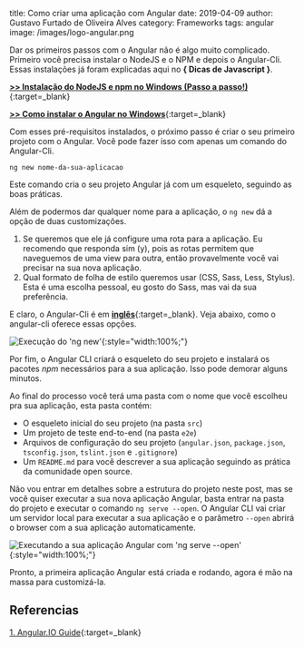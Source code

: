 title: Como criar uma aplicação com Angular
date: 2019-04-09
author: Gustavo Furtado de Oliveira Alves
category: Frameworks
tags: angular
image: /images/logo-angular.png

Dar os primeiros passos com o Angular não é algo muito complicado.
Primeiro você precisa instalar o NodeJS e o NPM e depois o Angular-Cli.
Essas instalações já foram explicadas aqui no **{ Dicas de Javascript }**.

[**>> Instalação do NodeJS e npm no Windows (Passo a passo!)**](https://dicasdejavascript.com.br/instalacao-do-nodejs-e-npm-no-windows-passo-a-passo/){:target=\_blank}

[**>> Como instalar o Angular no Windows**](https://dicasdejavascript.com.br/como-instalar-o-angular-no-windows/){:target=\_blank}

Com esses pré-requisitos instalados, o próximo passo é criar o seu primeiro projeto com o Angular.
Você pode fazer isso com apenas um comando do Angular-Cli.

```
ng new nome-da-sua-aplicacao
```

Este comando cria o seu projeto Angular já com um esqueleto, seguindo as boas práticas.

Além de podermos dar qualquer nome para a aplicação, o `ng new` dá a opção de duas customizações.

1. Se queremos que ele já configure uma rota para a aplicação. Eu recomendo que responda sim (y), pois as rotas permitem que naveguemos de uma view para outra, então provavelmente você vai precisar na sua nova aplicação.
2. Qual formato de folha de estilo queremos usar (CSS, Sass, Less, Stylus). Esta é uma escolha pessoal, eu gosto do Sass, mas vai da sua preferência.

E claro, o Angular-Cli é em [**inglês**](https://dicasdeprogramacao.com.br/quer-ser-programador-aprenda-ingles/){:target=\_blank}. Veja abaixo, como o angular-cli oferece essas opções.

![Execução do 'ng new'](/images/ng-new-options.gif){:style="width:100%;"}

Por fim, o Angular CLI criará o esqueleto do seu projeto e instalará os pacotes _npm_ necessários para a sua aplicação. Isso pode demorar alguns minutos.

Ao final do processo você terá uma pasta com o nome que você escolheu pra sua aplicação, esta pasta contém:

- O esqueleto inicial do seu projeto (na pasta `src`)
- Um projeto de teste end-to-end (na pasta `e2e`)
- Arquivos de configuração do seu projeto (`angular.json`, `package.json`, `tsconfig.json`, `tslint.json` e `.gitignore`)
- Um `README.md` para você descrever a sua aplicação seguindo as prática da comunidade open source.

Não vou entrar em detalhes sobre a estrutura do projeto neste post, mas se você quiser executar a sua nova aplicação Angular, basta entrar na pasta do projeto e executar o comando `ng serve --open`.
O Angular CLI vai criar um servidor local para executar a sua aplicação e o parâmetro `--open` abrirá o browser com a sua aplicação automaticamente.

![Executando a sua aplicação Angular com 'ng serve --open'](/images/ng-serve--open.gif){:style="width:100%;"}

Pronto, a primeira aplicação Angular está criada e rodando, agora é mão na massa para customizá-la.

## Referencias

[1. Angular.IO Guide](https://angular.io/guide/quickstart){:target=\_blank}